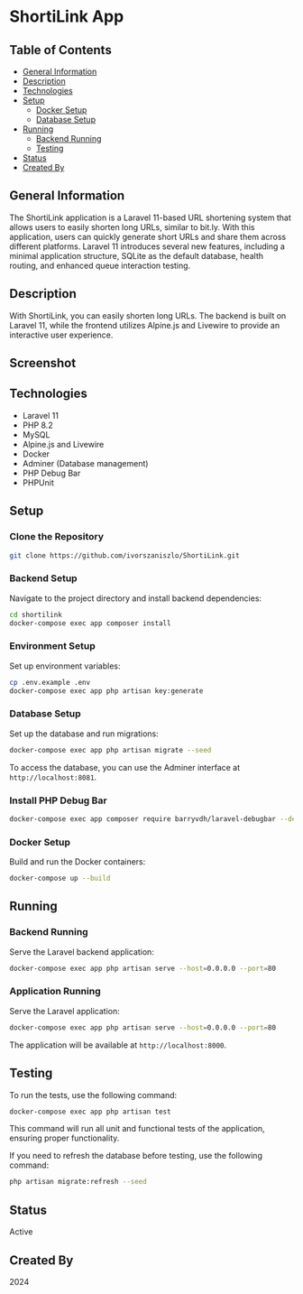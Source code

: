 
# ShortiLink App

## Table of Contents

- [General Information](#general-information)
- [Description](#description)
- [Technologies](#technologies)
- [Setup](#setup)
  - [Docker Setup](#docker-setup)
  - [Database Setup](#database-setup)
- [Running](#running)
  - [Backend Running](#backend-running)
  - [Testing](#testing)
- [Status](#status)
- [Created By](#created-by)

## General Information

The ShortiLink application is a Laravel 11-based URL shortening system that allows users to easily shorten long URLs, similar to bit.ly. With this application, users can quickly generate short URLs and share them across different platforms. Laravel 11 introduces several new features, including a minimal application structure, SQLite as the default database, health routing, and enhanced queue interaction testing.

## Description

With ShortiLink, you can easily shorten long URLs. The backend is built on Laravel 11, while the frontend utilizes Alpine.js and Livewire to provide an interactive user experience.

## Screenshot



## Technologies

- Laravel 11
- PHP 8.2
- MySQL
- Alpine.js and Livewire
- Docker
- Adminer (Database management)
- PHP Debug Bar
- PHPUnit

## Setup

### Clone the Repository

```bash
git clone https://github.com/ivorszaniszlo/ShortiLink.git
```

### Backend Setup

Navigate to the project directory and install backend dependencies:

```bash
cd shortilink
docker-compose exec app composer install
```

### Environment Setup

Set up environment variables:

```bash
cp .env.example .env
docker-compose exec app php artisan key:generate
```

### Database Setup

Set up the database and run migrations:

```bash
docker-compose exec app php artisan migrate --seed
```

To access the database, you can use the Adminer interface at `http://localhost:8081`.

### Install PHP Debug Bar

```bash
docker-compose exec app composer require barryvdh/laravel-debugbar --dev
```

### Docker Setup

Build and run the Docker containers:

```bash
docker-compose up --build
```

## Running

### Backend Running

Serve the Laravel backend application:

```bash
docker-compose exec app php artisan serve --host=0.0.0.0 --port=80
```

### Application Running

Serve the Laravel application:

```bash
docker-compose exec app php artisan serve --host=0.0.0.0 --port=80
```

The application will be available at `http://localhost:8000`.

## Testing

To run the tests, use the following command:

```bash
docker-compose exec app php artisan test
```

This command will run all unit and functional tests of the application, ensuring proper functionality.

If you need to refresh the database before testing, use the following command:

```bash
php artisan migrate:refresh --seed
```

## Status

Active

## Created By

2024
